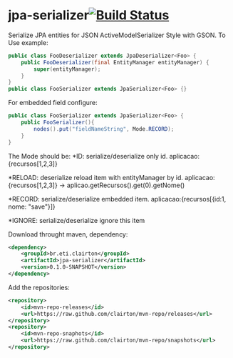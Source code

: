 # jpa-serializer[![Build Status](https://drone.io/github.com/clairton/jpa-serializer/status.png)](https://drone.io/github.com/clairton/jpa-serializer/latest)
Serialize JPA entities for JSON ActiveModelSerializer Style with GSON.
To Use example:
```java
public class FooDeserializer extends JpaDeserializer<Foo> {
	public FooDeserializer(final EntityManager entityManager) {
		super(entityManager);
	}
}
public class FooSerializer extends JpaSerializer<Foo> {}
```	
For  embedded field configure:
```java
public class FooSerializer extends JpaSerializer<Foo> {
	public FooSerializer(){
		nodes().put("fieldNameString", Mode.RECORD);
	}
}	

```

The Mode should be:
*ID: serialize/deserialize only id. aplicacao:{recursos[1,2,3]}

*RELOAD: deserialize reload item with entityManager by id. aplicacao:{recursos[1,2,3]} -> aplicao.getRecursos().get(0).getNome()

*RECORD: serialize/deserialize embedded item. aplicacao:{recursos[{id:1, nome: "save"}]}

*IGNORE: serialize/deserialize ignore this item

Download throught maven, dependency:
```xml
<dependency>
	<groupId>br.eti.clairton</groupId>
	<artifactId>jpa-serializer</artifactId>
	<version>0.1.0-SNAPSHOT</version>
</dependency>
```
Add the repositories:
```xml
<repository>
	<id>mvn-repo-releases</id>
	<url>https://raw.github.com/clairton/mvn-repo/releases</url>
</repository>
<repository>
	<id>mvn-repo-snaphots</id>
	<url>https://raw.github.com/clairton/mvn-repo/snapshots</url>
</repository>
```
